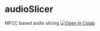 # audioSlicer
 MFCC based audio slicing
[![Open In Colab](https://colab.research.google.com/assets/colab-badge.svg)](https://colab.research.google.com/drive/12QkNDNmoCYfqrGRv3kxb6YOnKbLhm6Ew)
